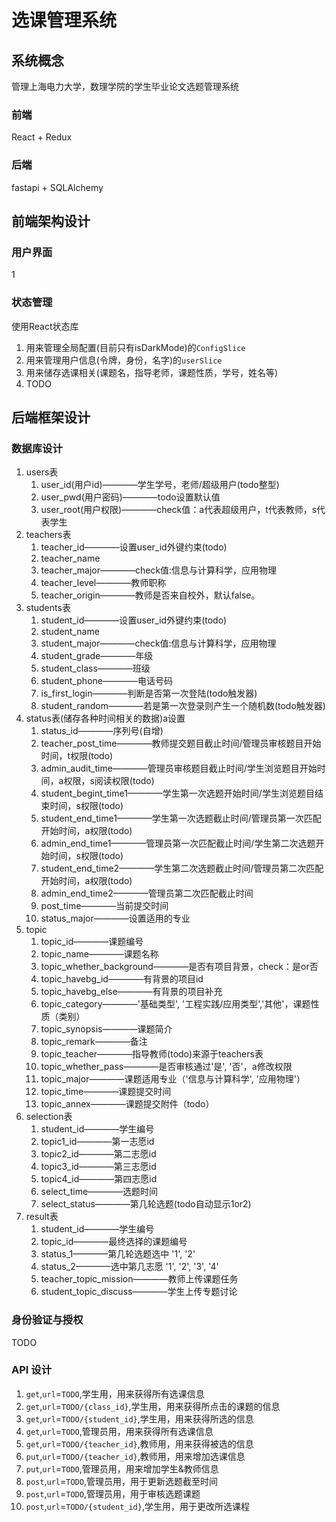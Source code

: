 # 选课管理系统

## 系统概念

管理上海电力大学，数理学院的学生毕业论文选题管理系统

### 前端

React + Redux

### 后端

fastapi +  SQLAlchemy

## 前端架构设计

### 用户界面

1

### 状态管理

使用React状态库

1. 用来管理全局配置(目前只有isDarkMode)的`ConfigSlice`
2. 用来管理用户信息(令牌，身份，名字)的`userSlice`
3. 用来储存选课相关(课题名，指导老师，课题性质，学号，姓名等)
4. TODO

## 后端框架设计

### 数据库设计

1. users表
   1. user_id(用户id)————学生学号，老师/超级用户(todo整型)
   2. user_pwd(用户密码)————todo设置默认值
   3. user_root(用户权限)————check值：a代表超级用户，t代表教师，s代表学生
2. teachers表
   1. teacher_id————设置user_id外键约束(todo)
   2. teacher_name
   3. teacher_major————check值:信息与计算科学，应用物理
   4. teacher_level————教师职称
   5. teacher_origin————教师是否来自校外，默认false。
3. students表
   1. student_id————设置user_id外键约束(todo)
   2. student_name
   3. student_major————check值:信息与计算科学，应用物理
   4. student_grade————年级
   5. student_class————班级
   6. student_phone————电话号码
   7. is_first_login————判断是否第一次登陆(todo触发器)
   8. student_random————若是第一次登录则产生一个随机数(todo触发器)
4. status表(储存各种时间相关的数据)a设置
   1. status_id————序列号(自增)
   2. teacher_post_time————教师提交题目截止时间/管理员审核题目开始时间，t权限(todo)
   3. admin_audit_time————管理员审核题目截止时间/学生浏览题目开始时间，a权限，s阅读权限(todo)
   4. student_begint_time1————学生第一次选题开始时间/学生浏览题目结束时间，s权限(todo)
   5. student_end_time1————学生第一次选题截止时间/管理员第一次匹配开始时间，a权限(todo)
   6. admin_end_time1————管理员第一次匹配截止时间/学生第二次选题开始时间，s权限(todo)
   7. student_end_time2————学生第二次选题截止时间/管理员第二次匹配开始时间，a权限(todo)
   8. admin_end_time2————管理员第二次匹配截止时间
   9. post_time————当前提交时间
   10. status_major————设置适用的专业
5. topic
   1. topic_id————课题编号
   2. topic_name————课题名称
   3. topic_whether_background————是否有项目背景，check：是or否
   4. topic_havebg_id————有背景的项目id
   5. topic_havebg_else————有背景的项目补充
   6. topic_category————'基础类型', '工程实践/应用类型','其他'，课题性质（类别）
   7. topic_synopsis————课题简介
   8. topic_remark————备注
   9. topic_teacher————指导教师(todo)来源于teachers表
   10. topic_whether_pass————是否审核通过'是', '否'，a修改权限
   11. topic_major————课题适用专业（'信息与计算科学', '应用物理'）
   12. topic_time————课题提交时间
   13. topic_annex————课题提交附件（todo）
6. selection表
   1. student_id————学生编号
   2. topic1_id————第一志愿id
   3. topic2_id————第二志愿id
   4. topic3_id————第三志愿id
   5. topic4_id————第四志愿id
   6. select_time————选题时间
   7. select_status————第几轮选题(todo自动显示1or2)
7. result表
   1. student_id————学生编号
   2. topic_id————最终选择的课题编号
   3. status_1————第几轮选题选中  '1', '2'
   4. status_2————选中第几志愿  '1', '2', '3', '4'
   5. teacher_topic_mission————教师上传课题任务
   6. student_topic_discuss————学生上传专题讨论

### 身份验证与授权

TODO

### API 设计

1. `get`,`url`=`TODO`,学生用，用来获得所有选课信息
2. `get`,`url`=`TODO/{class_id}`,学生用，用来获得所点击的课题的信息
3. `get`,`url`=`TODO/{student_id}`,学生用，用来获得所选的信息
4. `get`,`url`=`TODO`,管理员用，用来获得所有选课信息
5. `get`,`url`=`TODO/{teacher_id}`,教师用，用来获得被选的信息
6. `put`,`url`=`TODO/{teacher_id}`,教师用，用来增加选课信息
7. `put`,`url`=`TODO`,管理员用，用来增加学生&教师信息
8. `post`,`url`=`TODO`,管理员用，用于更新选题截至时间
9. `post`,`url`=`TODO`,管理员用，用于审核选题课题
10. `post`,`url`=`TODO/{student_id}`,学生用，用于更改所选课程